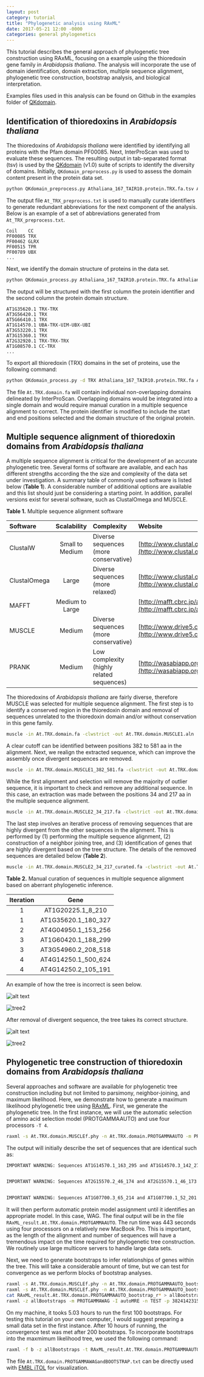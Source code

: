 ```yaml
---
layout: post
category: tutorial
title: "Phylogenetic analysis using RAxML"
date: 2017-05-21 12:00 -0000
categories: general phylogenetics
---
```


This tutorial describes the general approach of phylogenetic tree construction using RAxML, focusing on a example using the thioredoxin gene family in *Arabidopsis thaliana*. The analysis will incorporate the use of domain identification, domain extraction, multiple sequence alignment, phylogenetic tree construction, bootstrap analysis, and biological interpretation.

Examples files used in this analysis can be found on Github in the examples folder of [QKdomain](https://github.com/matthewmoscou/QKdomain).

## Identification of thioredoxins in *Arabidopsis thaliana*
The thioredoxins of *Arabidopsis thaliana* were identified by identifying all proteins with the Pfam domain PF00085. Next, InterProScan was used to evaluate these sequences. The resulting output in tab-separated format (tsv) is used by the [QKdomain](https://github.com/matthewmoscou/QKdomain) (v1.0) suite of scripts to identify the diversity of domains. Initially, `QKdomain_preprocess.py` is used to assess the domain content present in the protein data set.

```bash
python QKdomain_preprocess.py Athaliana_167_TAIR10.protein.TRX.fa.tsv At_TRX_preprocess.txt
```

The output file `At_TRX_preprocess.txt` is used to manually curate identifiers to generate redundant abbreviations for the next component of the analysis. Below is an example of a set of abbreviations generated from `At_TRX_preprocess.txt`.

```
Coil	CC
PF00085	TRX
PF00462	GLRX
PF00515	TPR
PF00789	UBX
...
```

Next, we identify the domain structure of proteins in the data set.

```bash
python QKdomain_process.py Athaliana_167_TAIR10.protein.TRX.fa Athaliana_167_TAIR10.protein.TRX.fa.tsv At_TRX_abbreviations.txt At_TRX_process.txt
```

The output will be structured with the first column the protein identifier and the second column the protein domain structure.

```
AT1G35620.1	TRX-TRX
AT3G56420.1	TRX
AT5G66410.1	TRX
AT1G14570.1	UBA-TRX-UIM-UBX-UBI
AT3G53220.1	TRX
AT3G15360.1	TRX
AT2G32920.1	TRX-TRX-TRX
AT1G08570.1	CC-TRX
...
```

To export all thioredoxin (TRX) domains in the set of proteins, use the following command:

```bash
python QKdomain_process.py -d TRX Athaliana_167_TAIR10.protein.TRX.fa Athaliana_167_TAIR10.protein.TRX.fa.tsv At_TRX_abbreviations.txt At_TRX_process.txt At.TRX.domain.fa
```

The file `At.TRX.domain.fa` will contain individual non-overlapping domains delineated by InterProScan. Overlapping domains would be integrated into a single domain and would require manual curation in a multiple sequence alignment to correct. The protein identifier is modified to include the start and end positions selected and the domain structure of the original protein.

## Multiple sequence alignment of thioredoxin domains from *Arabidopsis thaliana*
A multiple sequence alignment is critical for the development of an accurate phylogenetic tree. Several forms of software are available, and each has different strengths according the the size and complexity of the data set under investigation. A summary table of commonly used software is listed below (**Table 1**). A considerable number of additional options are available and this list should just be considering a starting point. In addition, parallel versions exist for several software, such as ClustalOmega and MUSCLE.

**Table 1.** Multiple sequence alignment software

|Software    |Scalability    |Complexity                               |Website                                                                             |
|:-----------|:-------------:|:----------------------------------------|:-----------------------------------------------------------------------------------|
|ClustalW    |Small to Medium|Diverse sequences (more conservative)    |[http://www.clustal.org/clustal2/](http://www.clustal.org/clustal2/)                |
|ClustalOmega|    Large      |Diverse sequences (more relaxed)         |[http://www.clustal.org/omega/](http://www.clustal.org/omega/)                      |
|MAFFT       |Medium to Large|                                         |[http://mafft.cbrc.jp/alignment/software/](http://mafft.cbrc.jp/alignment/software/)|
|MUSCLE      |   Medium      |Diverse sequences (more conservative)    |[http://www.drive5.com/muscle/](http://www.drive5.com/muscle/)                      |
|PRANK       |   Medium      |Low complexity (highly related sequences)|[http://wasabiapp.org/software/prank/](http://wasabiapp.org/software/prank/)        |

The thioredoxins of *Arabidopsis thaliana* are fairly diverse, therefore MUSCLE was selected for multiple sequence alignment. The first step is to identify a conserved region in the thioredoxin domain and removal of sequences unrelated to the thioredoxin domain and/or without conservation in this gene family.

```bash
muscle -in At.TRX.domain.fa -clwstrict -out At.TRX.domain.MUSCLE1.aln
```

A clear cutoff can be identified between positions 382 to 581 aa in the alignment. Next, we realign the extracted sequence, which can improve the assembly once divergent sequences are removed.

```bash
muscle -in At.TRX.domain.MUSCLE1_382_581.fa -clwstrict -out At.TRX.domain.MUSCLE2.aln
```

While the first alignment and selection will remove the majority of outlier sequence, it is important to check and remove any additional sequence. In this case, an extraction was made between the positions 34 and 217 aa in the multiple sequence alignment. 

```bash
muscle -in At.TRX.domain.MUSCLE2_34_217.fa -clwstrict -out At.TRX.domain.MUSCLE3.aln
```

The last step involves an iterative process of removing sequences that are highly divergent from the other sequences in the alignment. This is performed by (1) performing the multiple sequence alignment, (2) construction of a neighbor joining tree, and (3) identification of genes that are highly divergent based on the tree structure. The details of the removed sequences are detailed below (**Table 2**).

```bash
muscle -in At.TRX.domain.MUSCLE2_34_217_curated.fa -clwstrict -out At.TRX.domain.MUSCLEf.aln
```

**Table 2.** Manual curation of sequences in multiple sequence alignment based on aberrant phylogenetic inference.

|Iteration|Gene               |
|:-------:|:-----------------:|
|    1    |AT1G20225.1_8_210  |
|    1    |AT1G35620.1_180_327|
|    2    |AT4G04950.1_153_256|
|    3    |AT1G60420.1_188_299|
|    3    |AT3G54960.2_208_518|
|    4    |AT4G14250.1_500_624|
|    4    |AT4G14250.2_105_191|

An example of how the tree is incorrect is seen below.

![alt text](/assets/2017-05-21-phylogenetic_analysis/At.TRX.domain.MUSCLE2.phylogeny.png "TRX phylogenetic tree without curation")

<img src="/assets/2017-05-21-phylogenetic_analysis/At.TRX.domain.MUSCLE2.phylogeny.png" title="TRX phylogenetic tree without curation" alt="tree2" srcset="/assets/2017-05-21-phylogenetic_analysis/At.TRX.domain.MUSCLE2.phylogeny.png"/>


After removal of divergent sequence, the tree takes its correct structure.

![alt text](/assets/2017-05-21-phylogenetic_analysis/At.TRX.domain.MUSCLE3.phylogeny.png "TRX phylogenetic tree with curation")

<img src="/assets/2017-05-21-phylogenetic_analysis/At.TRX.domain.MUSCLE3.phylogeny.png" title="TRX phylogenetic tree with curation" alt="tree2" srcset="/assets/2017-05-21-phylogenetic_analysis/At.TRX.domain.MUSCLE3.phylogeny.png"/>

## Phylogenetic tree construction of thioredoxin domains from *Arabidopsis thaliana*
Several approaches and software are available for phylogenetic tree construction including but not limited to parsimony, neighbor-joining, and maximum likelihood. Here, we demonstrate how to generate a maximum likelihood phylogenetic tree using [RAxML](https://github.com/stamatak/standard-RAxML). First, we generate the phylogenetic tree. In the first instance, we will use the automatic selection of amino acid selection model (PROTGAMMAAUTO) and use four processors `-T 4`.

```bash
raxml -s At.TRX.domain.MUSCLEf.phy -n At.TRX.domain.PROTGAMMAAUTO -m PROTGAMMAAUTO -p 84381764921 -T 4
```

The output will initially describe the set of sequences that are identical such as:

```bash
IMPORTANT WARNING: Sequences AT1G14570.1_163_295 and AT1G14570.3_142_274 are exactly identical


IMPORTANT WARNING: Sequences AT2G15570.2_46_174 and AT2G15570.1_46_173 are exactly identical


IMPORTANT WARNING: Sequences AT1G07700.3_65_214 and AT1G07700.1_52_201 are exactly identical
```

It will then perform automatic protein model assignment until it identifies an appropriate model. In this case, WAG. The final output will be in the file `RAxML_result.At.TRX.domain.PROTGAMMAAUTO`. The run time was 443 seconds using four processors on a relatively new MacBook Pro. This is important, as the length of the alignment and number of sequences will have a tremendous impact on the time required for phylogenetic tree construction. We routinely use large multicore servers to handle large data sets.

Next, we need to generate bootstraps to infer relationships of genes within the tree. This will take a considerable amount of time, but we can test for convergence as we perform blocks of bootstrap analyses.

```bash
raxml -s At.TRX.domain.MUSCLEf.phy -n At.TRX.domain.PROTGAMMAAUTO_bootstrap_r1 -N 100 -m PROTGAMMAWAG -p 427482396541 -T 4
raxml -s At.TRX.domain.MUSCLEf.phy -n At.TRX.domain.PROTGAMMAAUTO_bootstrap_r2 -N 100 -m PROTGAMMAWAG -p 9567154133 -T 4
cat RAxML_result.At.TRX.domain.PROTGAMMAAUTO_bootstrap_r* > allBootstraps
raxml -z allBootstraps -m PROTGAMMAWAG -I autoMRE -n TEST -p 3824142315 -T 4
```

On my machine, it tooks 5.03 hours to run the first 100 bootstraps. For testing this tutorial on your own computer, I would suggest preparing a small data set in the first instance. After 10 hours of running, the convergence test was met after 200 bootstraps. To incorporate bootstraps into the maxmimum likelihood tree, we used the following command:

```bash
raxml -f b -z allBootstraps -t RAxML_result.At.TRX.domain.PROTGAMMAAUTO -m PROTGAMMAWAG -n At.TRX.domain.PROTGAMMAWAGandBOOTSTRAP.txt
```

The file `At.TRX.domain.PROTGAMMAWAGandBOOTSTRAP.txt` can be directly used with [EMBL iTOL](http://itol.embl.de) for visualization.
